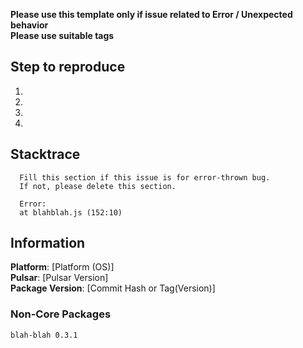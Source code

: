 
**Please use this template only if issue related to Error / Unexpected behavior**  
**Please use suitable tags**

## Step to reproduce
1.   
2.   
3.   
4.   

## Stacktrace
```
  Fill this section if this issue is for error-thrown bug.
  If not, please delete this section.
  
  Error: 
  at blahblah.js (152:10)
```

## Information
**Platform**: [Platform (OS)]  
**Pulsar**: [Pulsar Version]  
**Package Version**: [Commit Hash or Tag(Version)]  

### Non-Core Packages
```
blah-blah 0.3.1
```
